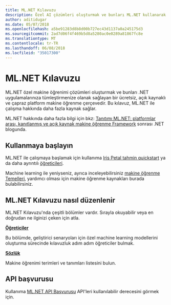 ```yaml
---
title: ML.NET Kılavuzu
description: Özel AI çözümleri oluşturmak ve bunları ML.NET kullanarak .NET uygulamalarınıza tümleştirmek öğrenin.
author: aditidugar
ms.date: 05/07/2018
ms.openlocfilehash: a5be91283d8b8d00b727ec43d1137a0a245175d3
ms.sourcegitcommit: 2ad7d06f4f469b5d8a5280ac0e0289a81867fc8e
ms.translationtype: MT
ms.contentlocale: tr-TR
ms.lasthandoff: 06/08/2018
ms.locfileid: "35017300"
---
```

# <a name="mlnet-guide"></a>ML.NET Kılavuzu

ML.NET özel makine öğrenimi çözümleri oluşturmak ve bunları .NET uygulamalarınıza tümleştirmenize olanak sağlayan bir ücretsiz, açık kaynaklı ve çapraz platform makine öğrenme çerçevedir. Bu kılavuz, ML.NET ile çalışma hakkında daha fazla kaynak sağlar.

ML.NET hakkında daha fazla bilgi için bkz: [Tanıtımı ML.NET: platformlar arası, kanıtlanmış ve açık kaynak makine öğrenme Framework](https://blogs.msdn.microsoft.com/dotnet/2018/05/07/introducing-ml-net-cross-platform-proven-and-open-source-machine-learning-framework/) sonrası .NET blogunda.

## <a name="get-started"></a>Kullanmaya başlayın

ML.NET ile çalışmaya başlamak için kullanıma [Iris Petal tahmin quickstart](https://www.microsoft.com/net/learn/apps/machine-learning-and-ai/ml-dotnet/get-started) ya da daha ayrıntılı [öğreticileri](tutorials/index.md).

Machine learning ile yeniyseniz, ayrıca inceleyebilirsiniz [makine öğrenme Temelleri](resources/basics.md), yardımcı olması için makine öğrenme kaynakları burada bulabilirsiniz.

## <a name="how-the-mlnet-guide-is-organized"></a>ML.NET Kılavuzu nasıl düzenlenir

ML.NET Kılavuzu'nda çeşitli bölümler vardır. Sırayla okuyabilir veya en doğrudan ne ilginizi çeken için atla.

**[Öğreticiler](tutorials/index.md)**

Bu bölümde, geliştirici senaryoları için özel machine learning modellerini oluşturma sürecinde kılavuzluk adım adım öğreticiler bulmak.

**[Sözlük](resources/glossary.md)**

Makine öğrenimi terimleri ve tanımları listesini bulun.

## <a name="api-reference"></a>API başvurusu

Kullanıma [ML.NET API Başvurusu](https://docs.microsoft.com/dotnet/api/?view=ml-dotnet) API'leri kullanılabilir derecesini görmek için.
